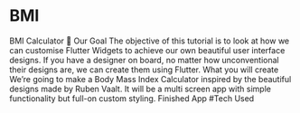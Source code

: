 # BMI
BMI Calculator 💪 Our Goal The objective of this tutorial is to look at how we can customise Flutter Widgets to achieve our own beautiful user interface designs. If you have a designer on board, no matter how unconventional their designs are, we can create them using Flutter.  What you will create We’re going to make a Body Mass Index Calculator inspired by the beautiful designs made by Ruben Vaalt. It will be a multi screen app with simple functionality but full-on custom styling.  Finished App
#Tech Used
